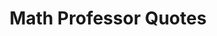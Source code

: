 ---
title: Math Professor Quotes
description: The absurd things math professors say
redirect_to: http://www.mathprofessorquotes.com
nav-menu: true
sitemap: false
image: assets/images/taco2.jpg
---